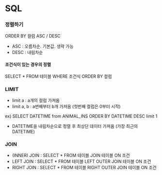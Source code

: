 # SQL

### 정렬하기
ORDER BY 컬럼 ASC / DESC
- ASC : 오름차순. 기본값. 생략 가능
- DESC : 내림차순

#### 조건식이 있는 경우의 정렬
SELECT * FROM 테이블 WHERE 조건식 ORDER BY 컬럼


### LIMIT
- limit a : a개의 컬럼 가져옴
- limit a, b : a번째부터 b개 가져옴 (첫번째 컬럼은 0부터 시작)

ex) SELECT DATETIME from ANIMAL_INS ORDER BY DATETIME DESC limit 1
- DATETIME을 내림차순으로 정렬 후 최상단 데이터 가져옴 (가장 최근의 DATETIME)


### JOIN
- (INNER) JOIN : SELECT * FROM 테이블 JOIN 테이블 ON 조건
- LEFT JOIN : SELECT * FROM 테이블 LEFT OUTER JOIN 테이블 ON 조건
- RIGHT JOIN : SELECT * FROM 테이블 RIGHT OUTER JOIN 테이블 ON 조건
